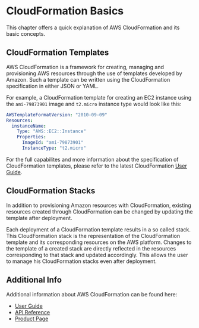 # CloudFormation Basics

This chapter offers a quick explanation of AWS CloudFormation and its basic concepts.

## CloudFormation Templates

AWS CloudFormation is a framework for creating, managing and provisioning AWS resources through the use of templates developed by Amazon. Such a template can be written using the CloudFormation specification in either JSON or YAML.

For example, a CloudFormation template for creating an EC2 instance using the `ami-79873901` image and `t2.micro` instance type would look like this:

```YAML
AWSTemplateFormatVersion: "2010-09-09"
Resources:
  instanceName:
    Type: "AWS::EC2::Instance"
    Properties:
      ImageId: "ami-79873901"
      InstanceType: "t2.micro"
```

For the full capabilites and more information about the specification of CloudFormation templates, please refer to the latest CloudFormation [User Guide](https://docs.aws.amazon.com/AWSCloudFormation/latest/UserGuide/Welcome.html).

## CloudFormation Stacks

In addition to provisioning Amazon resources with CloudFormation, existing resources created through CloudFormation can be changed by updating the template after deployment.

Each deployment of a CloudFormation template results in a so called stack. This CloudFormation stack is the representation of the CloudFormation template and its corresponding resources on the AWS platform. Changes to the template of a created stack are directly reflected in the resources corresponding to that stack and updated accordingly. This allows the user to manage his CloudFormation stacks even after deployment.

## Additional Info

Additional information about AWS CloudFormation can be found here:

- [User Guide](https://docs.aws.amazon.com/AWSCloudFormation/latest/UserGuide/Welcome.html)
- [API Reference](https://docs.aws.amazon.com/AWSCloudFormation/latest/APIReference/Welcome.html)
- [Product Page](http://aws.amazon.com/cloudformation/)
